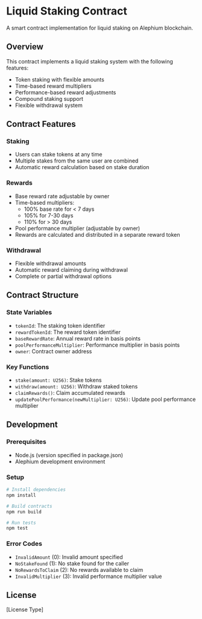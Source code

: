 # Liquid Staking Contract

A smart contract implementation for liquid staking on Alephium blockchain.

## Overview

This contract implements a liquid staking system with the following features:

- Token staking with flexible amounts
- Time-based reward multipliers
- Performance-based reward adjustments
- Compound staking support
- Flexible withdrawal system

## Contract Features

### Staking

- Users can stake tokens at any time
- Multiple stakes from the same user are combined
- Automatic reward calculation based on stake duration

### Rewards

- Base reward rate adjustable by owner
- Time-based multipliers:
  - 100% base rate for < 7 days
  - 105% for 7-30 days
  - 110% for > 30 days
- Pool performance multiplier (adjustable by owner)
- Rewards are calculated and distributed in a separate reward token

### Withdrawal

- Flexible withdrawal amounts
- Automatic reward claiming during withdrawal
- Complete or partial withdrawal options

## Contract Structure

### State Variables

- `tokenId`: The staking token identifier
- `rewardTokenId`: The reward token identifier
- `baseRewardRate`: Annual reward rate in basis points
- `poolPerformanceMultiplier`: Performance multiplier in basis points
- `owner`: Contract owner address

### Key Functions

- `stake(amount: U256)`: Stake tokens
- `withdraw(amount: U256)`: Withdraw staked tokens
- `claimRewards()`: Claim accumulated rewards
- `updatePoolPerformance(newMultiplier: U256)`: Update pool performance multiplier

## Development

### Prerequisites

- Node.js (version specified in package.json)
- Alephium development environment

### Setup

```bash
# Install dependencies
npm install

# Build contracts
npm run build

# Run tests
npm test
```

### Error Codes

- `InvalidAmount` (0): Invalid amount specified
- `NoStakeFound` (1): No stake found for the caller
- `NoRewardsToClaim` (2): No rewards available to claim
- `InvalidMultiplier` (3): Invalid performance multiplier value

## License

[License Type]
